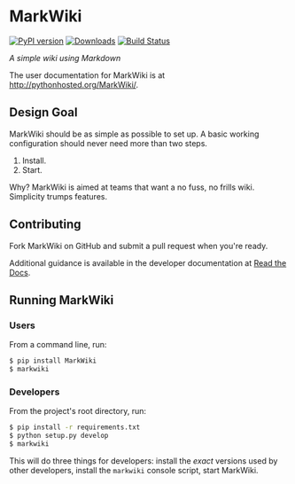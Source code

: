 MarkWiki
========

[![PyPI version][fury]](http://badge.fury.io/py/MarkWiki)
[![Downloads][pypip]](https://crate.io/packages/MarkWiki)
[![Build Status][travis]](https://travis-ci.org/mblayman/markwiki)

*A simple wiki using Markdown*

The user documentation for MarkWiki is at http://pythonhosted.org/MarkWiki/.

Design Goal
-----------

MarkWiki should be as simple as possible to set up. A basic working
configuration should never need more than two steps.

1.  Install.
2.  Start.

Why? MarkWiki is aimed at teams that want a no fuss, no frills wiki. Simplicity
trumps features.

Contributing
------------

Fork MarkWiki on GitHub and submit a pull request when you're ready.

Additional guidance is available in the developer documentation at
[Read the Docs][rtd].

Running MarkWiki
----------------

### Users

From a command line, run:

```bash
$ pip install MarkWiki
$ markwiki
```

### Developers

From the project's root directory, run:

```bash
$ pip install -r requirements.txt
$ python setup.py develop
$ markwiki
```

This will do three things for developers: install the *exact* versions used by
other developers, install the `markwiki` console script, start MarkWiki.

[fury]: https://badge.fury.io/py/MarkWiki.png
[pypip]: https://pypip.in/d/MarkWiki/badge.png
[travis]: https://travis-ci.org/mblayman/markwiki.png?branch=master
[rtd]: http://markwiki.readthedocs.org/en/latest/contribute.html
